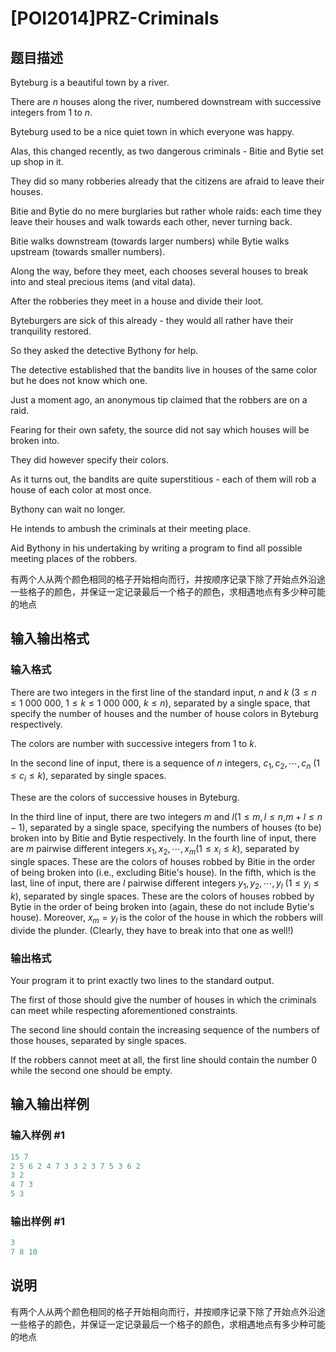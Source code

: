 # [POI2014]PRZ-Criminals

## 题目描述

Byteburg is a beautiful town by a river.

There are $n$ houses along the river, numbered downstream with successive integers from $1$ to $n$.

Byteburg used to be a nice quiet town in which everyone was happy.

Alas, this changed recently, as two dangerous criminals - Bitie and Bytie set up shop in it.

They did so many robberies already that the citizens are afraid to leave their houses.

Bitie and Bytie do no mere burglaries but rather whole raids: each time they leave their houses and walk towards each other, never turning back.

Bitie walks downstream (towards larger numbers) while Bytie walks upstream (towards smaller numbers).

Along the way, before they meet, each chooses several houses to break into and steal precious items (and vital data).

After the robberies they meet in a house and divide their loot.

Byteburgers are sick of this already - they would all rather have their tranquility restored.

So they asked the detective Bythony for help.

The detective established that the bandits live in houses of the same color but he does not know which one.

Just a moment ago, an anonymous tip claimed that the robbers are on a raid.

Fearing for their own safety, the source did not say which houses will be broken into.

They did however specify their colors.

As it turns out, the bandits are quite superstitious - each of them will rob a house of each color at most once.

Bythony can wait no longer.

He intends to ambush the criminals at their meeting place.

Aid Bythony in his undertaking by writing a program to find all possible meeting places of the robbers.

有两个人从两个颜色相同的格子开始相向而行，并按顺序记录下除了开始点外沿途一些格子的颜色，并保证一定记录最后一个格子的颜色，求相遇地点有多少种可能的地点

## 输入输出格式

### 输入格式

There are two integers in the first line of the standard input, $n$ and $k$ ($3\le n\le 1\ 000\ 000$, $1\le k\le 1\ 000\ 000$, $k\le n$), separated by a single space, that specify the number of houses and the number of house colors in Byteburg respectively.

The colors are number with successive integers from $1$ to $k$.

In the second line of input, there is a sequence of $n$ integers, $c_1,c_2,\cdots,c_n$ ($1\le c_i\le k$), separated by single spaces.

These are the colors of successive houses in Byteburg.

In the third line of input, there are two integers $m$ and $l$($1\le m,l\le n$,$m+l\le n-1$), separated by a single space, specifying the numbers of houses (to be) broken into by Bitie and Bytie respectively. In the fourth line of input, there are $m$ pairwise different integers $x_1,x_2,\cdots,x_m$($1\le x_i\le k$), separated by single spaces. These are the colors of houses robbed by Bitie in the order of being broken into (i.e., excluding Bitie's house). In the fifth, which is the last, line of input, there are $l$ pairwise different integers $y_1,y_2,\cdots,y_l$ ($1\le y_i\le k$), separated by single spaces. These are the colors of houses robbed by Bytie in the order of being broken into (again, these do not include Bytie's house). Moreover, $x_m=y_l$ is the color of the house in which the robbers will divide the plunder. (Clearly, they have to break into that one as well!)

### 输出格式

Your program it to print exactly two lines to the standard output.

The first of those should give the number of houses in which the criminals can meet while respecting aforementioned constraints.

The second line should contain the increasing sequence of the numbers of those houses, separated by single spaces.

If the robbers cannot meet at all, the first line should contain the number 0 while the second one should be empty.

## 输入输出样例

### 输入样例 #1

```cpp
15 7
2 5 6 2 4 7 3 3 2 3 7 5 3 6 2
3 2
4 7 3
5 3

```
### 输出样例 #1

```cpp
3
7 8 10

```
## 说明

有两个人从两个颜色相同的格子开始相向而行，并按顺序记录下除了开始点外沿途一些格子的颜色，并保证一定记录最后一个格子的颜色，求相遇地点有多少种可能的地点

